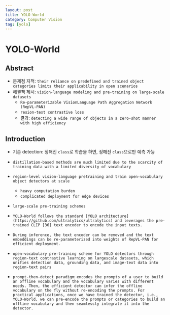 ```yaml
---
layout: post
title: YOLO-World
category: Computer Vision
tag: [yolo]
---
```


# YOLO-World

## Abstract

- 문제점 지적: `their reliance on predefined and trained object categories limits their applicability in open scenarios`
- 해결책 제시: `vision-language modeling and pre-training on large-scale datasets`
    - `Re-parameterizable VisionLanguage Path Aggregation Network (RepVL-PAN)`
    - `resion-text contrastive loss`
    - 결과: `detecting a wide range of objects in a zero-shot manner with high efficiency`


## Introduction
- 기존 detection: 정해진 `class`로 학습을 하면, 정해진 `class`으로만 예측 가능
- `distillation-based methods are much limited due to the scarcity of training data with a limited diversity of vocabulary`
- `region-level vision-language pretraining and train open-vocabulary object detectors at scale`
    - `heavy computation burden`
    - `complicated deployment for edge devices`


- `large-scale pre-training schemes`

- `YOLO-World follows the standard [YOLO architecture](https://github.com/ultralytics/ultralytics) and leverages the pre-trained CLIP [36] text encoder to encode the input texts.`

- `During inference, the text encoder can be removed and the text embeddings can be re-parameterized into weights of RepVL-PAN for efficient deployment.`
- `open-vocabulary pre-training scheme for YOLO detectors through region-text contrastive learning on largescale datasets, which unifies detection data, grounding data, and image-text data into region-text pairs`

- `prompt-then-detect paradigm`: `encodes the prompts of a user to build an offline vocabulary and the vocabulary varies with different needs. Then, the efficient detector can infer the offline vocabulary on the fly without re-encoding the prompts. For practical applications, once we have trained the detector, i.e., YOLO-World, we can pre-encode the prompts or categories to build an offline vocabulary and then seamlessly integrate it into the detector.`


